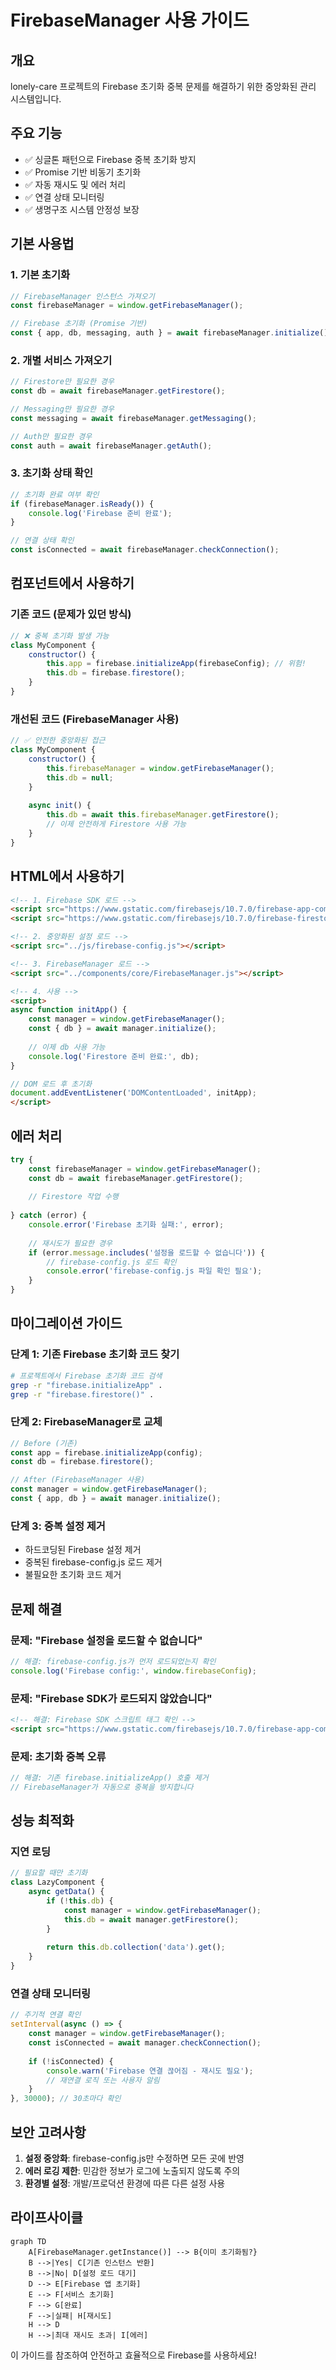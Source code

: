 # FirebaseManager 사용 가이드

## 개요
lonely-care 프로젝트의 Firebase 초기화 중복 문제를 해결하기 위한 중앙화된 관리 시스템입니다.

## 주요 기능
- ✅ 싱글톤 패턴으로 Firebase 중복 초기화 방지
- ✅ Promise 기반 비동기 초기화
- ✅ 자동 재시도 및 에러 처리
- ✅ 연결 상태 모니터링
- ✅ 생명구조 시스템 안정성 보장

## 기본 사용법

### 1. 기본 초기화
```javascript
// FirebaseManager 인스턴스 가져오기
const firebaseManager = window.getFirebaseManager();

// Firebase 초기화 (Promise 기반)
const { app, db, messaging, auth } = await firebaseManager.initialize();
```

### 2. 개별 서비스 가져오기
```javascript
// Firestore만 필요한 경우
const db = await firebaseManager.getFirestore();

// Messaging만 필요한 경우
const messaging = await firebaseManager.getMessaging();

// Auth만 필요한 경우
const auth = await firebaseManager.getAuth();
```

### 3. 초기화 상태 확인
```javascript
// 초기화 완료 여부 확인
if (firebaseManager.isReady()) {
    console.log('Firebase 준비 완료');
}

// 연결 상태 확인
const isConnected = await firebaseManager.checkConnection();
```

## 컴포넌트에서 사용하기

### 기존 코드 (문제가 있던 방식)
```javascript
// ❌ 중복 초기화 발생 가능
class MyComponent {
    constructor() {
        this.app = firebase.initializeApp(firebaseConfig); // 위험!
        this.db = firebase.firestore();
    }
}
```

### 개선된 코드 (FirebaseManager 사용)
```javascript
// ✅ 안전한 중앙화된 접근
class MyComponent {
    constructor() {
        this.firebaseManager = window.getFirebaseManager();
        this.db = null;
    }
    
    async init() {
        this.db = await this.firebaseManager.getFirestore();
        // 이제 안전하게 Firestore 사용 가능
    }
}
```

## HTML에서 사용하기

```html
<!-- 1. Firebase SDK 로드 -->
<script src="https://www.gstatic.com/firebasejs/10.7.0/firebase-app-compat.js"></script>
<script src="https://www.gstatic.com/firebasejs/10.7.0/firebase-firestore-compat.js"></script>

<!-- 2. 중앙화된 설정 로드 -->
<script src="../js/firebase-config.js"></script>

<!-- 3. FirebaseManager 로드 -->
<script src="../components/core/FirebaseManager.js"></script>

<!-- 4. 사용 -->
<script>
async function initApp() {
    const manager = window.getFirebaseManager();
    const { db } = await manager.initialize();
    
    // 이제 db 사용 가능
    console.log('Firestore 준비 완료:', db);
}

// DOM 로드 후 초기화
document.addEventListener('DOMContentLoaded', initApp);
</script>
```

## 에러 처리

```javascript
try {
    const firebaseManager = window.getFirebaseManager();
    const db = await firebaseManager.getFirestore();
    
    // Firestore 작업 수행
    
} catch (error) {
    console.error('Firebase 초기화 실패:', error);
    
    // 재시도가 필요한 경우
    if (error.message.includes('설정을 로드할 수 없습니다')) {
        // firebase-config.js 로드 확인
        console.error('firebase-config.js 파일 확인 필요');
    }
}
```

## 마이그레이션 가이드

### 단계 1: 기존 Firebase 초기화 코드 찾기
```bash
# 프로젝트에서 Firebase 초기화 코드 검색
grep -r "firebase.initializeApp" .
grep -r "firebase.firestore()" .
```

### 단계 2: FirebaseManager로 교체
```javascript
// Before (기존)
const app = firebase.initializeApp(config);
const db = firebase.firestore();

// After (FirebaseManager 사용)
const manager = window.getFirebaseManager();
const { app, db } = await manager.initialize();
```

### 단계 3: 중복 설정 제거
- 하드코딩된 Firebase 설정 제거
- 중복된 firebase-config.js 로드 제거
- 불필요한 초기화 코드 제거

## 문제 해결

### 문제: "Firebase 설정을 로드할 수 없습니다"
```javascript
// 해결: firebase-config.js가 먼저 로드되었는지 확인
console.log('Firebase config:', window.firebaseConfig);
```

### 문제: "Firebase SDK가 로드되지 않았습니다"
```html
<!-- 해결: Firebase SDK 스크립트 태그 확인 -->
<script src="https://www.gstatic.com/firebasejs/10.7.0/firebase-app-compat.js"></script>
```

### 문제: 초기화 중복 오류
```javascript
// 해결: 기존 firebase.initializeApp() 호출 제거
// FirebaseManager가 자동으로 중복을 방지합니다
```

## 성능 최적화

### 지연 로딩
```javascript
// 필요할 때만 초기화
class LazyComponent {
    async getData() {
        if (!this.db) {
            const manager = window.getFirebaseManager();
            this.db = await manager.getFirestore();
        }
        
        return this.db.collection('data').get();
    }
}
```

### 연결 상태 모니터링
```javascript
// 주기적 연결 확인
setInterval(async () => {
    const manager = window.getFirebaseManager();
    const isConnected = await manager.checkConnection();
    
    if (!isConnected) {
        console.warn('Firebase 연결 끊어짐 - 재시도 필요');
        // 재연결 로직 또는 사용자 알림
    }
}, 30000); // 30초마다 확인
```

## 보안 고려사항

1. **설정 중앙화**: firebase-config.js만 수정하면 모든 곳에 반영
2. **에러 로깅 제한**: 민감한 정보가 로그에 노출되지 않도록 주의
3. **환경별 설정**: 개발/프로덕션 환경에 따른 다른 설정 사용

## 라이프사이클

```mermaid
graph TD
    A[FirebaseManager.getInstance()] --> B{이미 초기화됨?}
    B -->|Yes| C[기존 인스턴스 반환]
    B -->|No| D[설정 로드 대기]
    D --> E[Firebase 앱 초기화]
    E --> F[서비스 초기화]
    F --> G[완료]
    F -->|실패| H[재시도]
    H --> D
    H -->|최대 재시도 초과| I[에러]
```

이 가이드를 참조하여 안전하고 효율적으로 Firebase를 사용하세요!